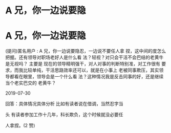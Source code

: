 # A 兄，你一边说要隐

# A 兄，你一边说要隐

(提问)匿名用户 : A 兄，你一边说要隐忍，一边说不要任人拿 捏，这中间的度怎么把握。还有领导对职场老好人是什么看 法？轻视？对只会干活不会巴结的老黄牛是无视吗？ 主要是 现在的领导精明强干，对人对事的判断特别准，对工作很有 要求，而我比较单纯，干活思路效率还可以，就是在小事上 老被同事欺压，其实领导都看在眼里，领导会是一个什么看 法？这种情况我是反击同事的好，还是继续当个老实巴交的 老黄牛？

2019-07-30

回答：具体情况具体分析 比如有读者说在借调，当然忍字当

头 有读者参加工作十几年，科长欺负，这个时候就没必要任

人拿捏。(2 赞)